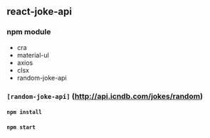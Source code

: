 ## react-joke-api

### npm module

- cra
- material-ul
- axios
- clsx
- random-joke-api
### `[random-joke-api]` (http://api.icndb.com/jokes/random)

#### `npm install`
#### `npm start`
